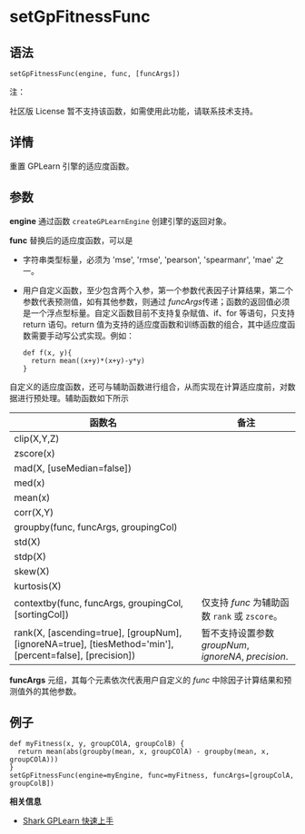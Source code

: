 # setGpFitnessFunc

## 语法

`setGpFitnessFunc(engine, func, [funcArgs])`

注：

社区版 License 暂不支持该函数，如需使用此功能，请联系技术支持。

## 详情

重置 GPLearn 引擎的适应度函数。

## 参数

**engine**  通过函数 `createGPLearnEngine` 创建引擎的返回对象。

**func** 替换后的适应度函数，可以是

* 字符串类型标量，必须为 'mse', 'rmse', 'pearson', 'spearmanr', 'mae' 之一。
* 用户自定义函数，至少包含两个入参，第一个参数代表因子计算结果，第二个参数代表预测值，如有其他参数，则通过 *funcArgs*传递；函数的返回值必须是一个浮点型标量。自定义函数目前不支持复杂赋值、if、for 等语句，只支持 return 语句。return
  值为支持的适应度函数和训练函数的组合，其中适应度函数需要手动写公式实现。例如：

  ```
  def f(x, y){
    return mean((x+y)*(x+y)-y*y)
  }
  ```

自定义的适应度函数，还可与辅助函数进行组合，从而实现在计算适应度前，对数据进行预处理。辅助函数如下所示

| **函数名** | **备注** |
| --- | --- |
| clip(X,Y,Z) |  |
| zscore(x) |  |
| mad(X, [useMedian=false]) |  |
| med(x) |  |
| mean(x) |  |
| corr(X,Y) |  |
| groupby(func, funcArgs, groupingCol) |  |
| std(X) |  |
| stdp(X) |  |
| skew(X) |  |
| kurtosis(X) |  |
| contextby(func, funcArgs, groupingCol, [sortingCol]) | 仅支持 *func* 为辅助函数 `rank` 或 `zscore`。 |
| rank(X, [ascending=true], [groupNum], [ignoreNA=true], [tiesMethod='min'], [percent=false], [precision]) | 暂不支持设置参数 *groupNum*, *ignoreNA*, *precision*. |

**funcArgs** 元组，其每个元素依次代表用户自定义的 *func* 中除因子计算结果和预测值外的其他参数。

## 例子

```
def myFitness(x, y, groupCOlA, groupColB) {
  return mean(abs(groupby(mean, x, groupCOlA) - groupby(mean, x, groupCOlA)))
}
setGpFitnessFunc(engine=myEngine, func=myFitness, funcArgs=[groupColA, groupColB])
```

**相关信息**

* [Shark GPLearn 快速上手](../../tutorials/gplearn.html "Shark GPLearn 快速上手")

